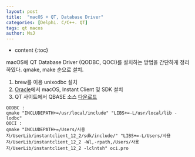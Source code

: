 ```yaml
---
layout: post
title:  "macOS + QT, Database Driver"
categories: [Delphi. C/C++. QT]
tags: qt macos
author: MsJ
---
```


* content
{:toc}

macOS에 QT Database Driver (QODBC, QOCI)를 설치하는 방법을 간단하게 정리하였다. qmake, make 순으로 설치.

1. brew를 이용 unixodbc 설치
2. [Oracle](https://www.oracle.com/technetwork/topics/intel-macsoft-096467.html)에서 macOS, Instant Client 및 SDK 설치
3. QT 사이트에서 QBASE 소스 [다운로드](https://download.qt.io/official_releases/qt/5.12/5.12.3/submodules/)

```
QODBC : 
qmake "INCLUDEPATH+=/usr/local/include" "LIBS+=-L/usr/local/lib -lodbc"
QOCI : 
qmake "INCLUDEPATH+=/Users/사용자/UserLib/instantclient_12_2/sdk/include/" "LIBS+=-L/Users/사용자/UserLib/instantclient_12_2 -Wl,-rpath,/Users/사용자/UserLib/instantclient_12_2 -lclntsh" oci.pro
```
